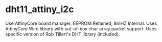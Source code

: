# dht11_attiny_i2c

Use AttinyCore board manager.
EEPROM Retained, 8mHZ Internal.
Uses AttinyCore Wire library with out-of-box char array packet support.
Uses specific version of Rob Tillart's DHT library (included).
